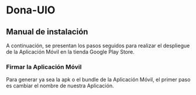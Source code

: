 # Dona-UIO

## Manual de instalación

A continuación, se presentan los pasos seguidos para realizar el despliegue de la Aplicación Móvil en la tienda Google Play Store.

### Firmar la Aplicación Móvil

Para generar ya sea la apk o el bundle de la Aplicación Móvil, el primer paso es cambiar el nombre de nuestra Aplicación.
